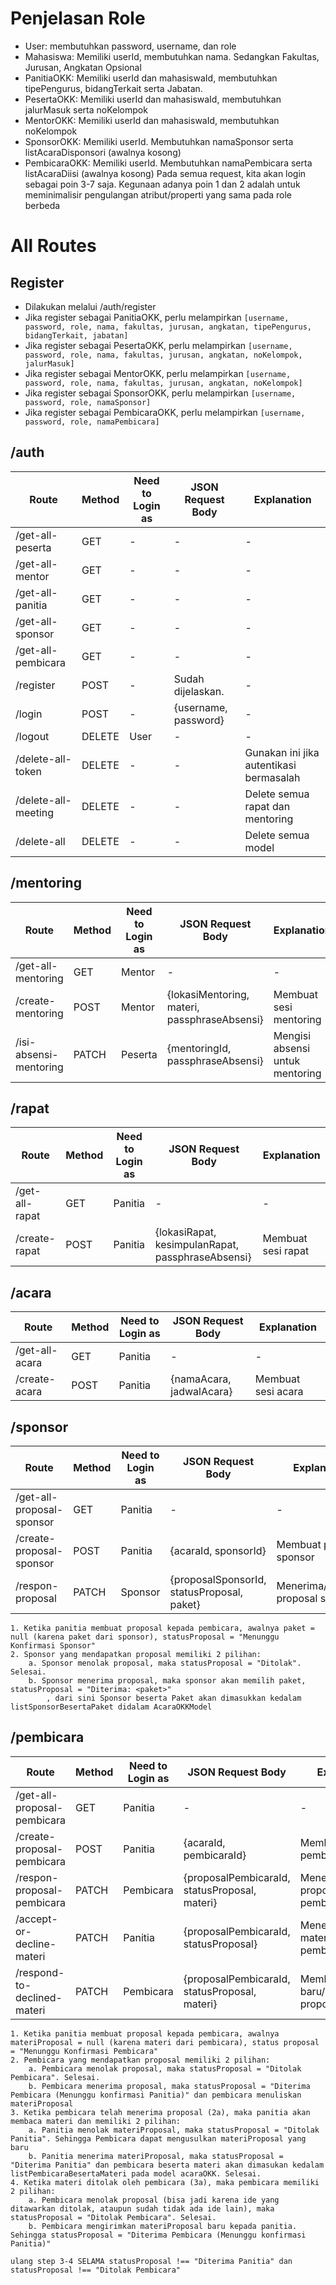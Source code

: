 # Penjelasan Role
- User: membutuhkan password, username, dan role
- Mahasiswa: Memiliki userId, membutuhkan nama. Sedangkan Fakultas, Jurusan, Angkatan Opsional
- PanitiaOKK: Memiliki userId dan mahasiswaId, membutuhkan tipePengurus, bidangTerkait serta Jabatan.
- PesertaOKK: Memiliki userId dan mahasiswaId, membutuhkan jalurMasuk serta noKelompok
- MentorOKK: Memiliki userId dan mahasiswaId, membutuhkan noKelompok
- SponsorOKK: Memiliki userId. Membutuhkan namaSponsor serta listAcaraDisponsori (awalnya kosong)
- PembicaraOKK: Memiliki userId. Membutuhkan namaPembicara serta listAcaraDiisi (awalnya kosong)
Pada semua request, kita akan login sebagai poin 3-7 saja. Kegunaan adanya poin 1 dan 2 adalah untuk meminimalisir pengulangan atribut/properti yang sama pada role berbeda



# All Routes
## Register
- Dilakukan melalui /auth/register
- Jika register sebagai PanitiaOKK, perlu melampirkan `[username, password, role, nama, fakultas, jurusan, angkatan, tipePengurus, bidangTerkait, jabatan]`
- Jika register sebagai PesertaOKK, perlu melampirkan `[username, password, role, nama, fakultas, jurusan, angkatan, noKelompok, jalurMasuk]`
- Jika register sebagai MentorOKK, perlu melampirkan  `[username, password, role, nama, fakultas, jurusan, angkatan, noKelompok]`
- Jika register sebagai SponsorOKK, perlu melampirkan `[username, password, role, namaSponsor]`
- Jika register sebagai PembicaraOKK, perlu melampirkan `[username, password, role, namaPembicara]`

## /auth 
| Route               | Method | Need to Login as | JSON Request Body    | Explanation                             |
| ------------------- | ------ | ---------------- | -------------------- | --------------------------------------- |
| /get-all-peserta    | GET    | \-               | \-                   | \-                                      |
| /get-all-mentor     | GET    | \-               | \-                   | \-                                      |
| /get-all-panitia    | GET    | \-               | \-                   | \-                                      |
| /get-all-sponsor    | GET    | \-               | \-                   | \-                                      |
| /get-all-pembicara  | GET    | \-               | \-                   | \-                                      |
| /register           | POST   | \-               | Sudah dijelaskan.    | \-                                      |
| /login              | POST   | \-               | {username, password} | \-                                      |
| /logout             | DELETE | User             | \-                   | \-                                      |
| /delete-all-token   | DELETE | \-               | \-                   | Gunakan ini jika autentikasi bermasalah |
| /delete-all-meeting | DELETE | \-               | \-                   | Delete semua rapat dan mentoring        |
| /delete-all         | DELETE | \-               | \-                   | Delete semua model                      |

## /mentoring 
| Route                  | Method | Need to Login as | JSON Request Body                            | Explanation                     |
| ---------------------- | ------ | ---------------- | -------------------------------------------- | ------------------------------- |
| /get-all-mentoring     | GET    | Mentor           | \-                                           | \-                              |
| /create-mentoring      | POST   | Mentor           | {lokasiMentoring, materi, passphraseAbsensi} | Membuat sesi mentoring          |
| /isi-absensi-mentoring | PATCH  | Peserta          | {mentoringId, passphraseAbsensi}             | Mengisi absensi untuk mentoring |

## /rapat 
| Route          | Method | Need to Login as | JSON Request Body                                 | Explanation        |
| -------------- | ------ | ---------------- | ------------------------------------------------- | ------------------ |
| /get-all-rapat | GET    | Panitia          | \-                                                | \-                 |
| /create-rapat  | POST   | Panitia          | {lokasiRapat, kesimpulanRapat, passphraseAbsensi} | Membuat sesi rapat |

## /acara
| Route          | Method | Need to Login as | JSON Request Body        | Explanation        |
| -------------- | ------ | ---------------- | ------------------------ | ------------------ |
| /get-all-acara | GET    | Panitia          | - | - |
| /create-acara  | POST   | Panitia          | {namaAcara, jadwalAcara}                      | Membuat sesi acara                 |

## /sponsor
| Route                     | Method | Need to Login as | JSON Request Body                          | Explanation                       |
| ------------------------- | ------ | ---------------- | ------------------------------------------ | --------------------------------- |
| /get-all-proposal-sponsor | GET    | Panitia          | \-                                         | \-                                |
| /create-proposal-sponsor  | POST   | Panitia          | {acaraId, sponsorId}                       | Membuat proposal sponsor          |
| /respon-proposal          | PATCH  | Sponsor          | {proposalSponsorId, statusProposal, paket} | Menerima/menolak proposal sponsor |

    1. Ketika panitia membuat proposal kepada pembicara, awalnya paket = null (karena paket dari sponsor), statusProposal = "Menunggu Konfirmasi Sponsor"
    2. Sponsor yang mendapatkan proposal memiliki 2 pilihan:
        a. Sponsor menolak proposal, maka statusProposal = "Ditolak". Selesai.
        b. Sponsor menerima proposal, maka sponsor akan memilih paket, statusProposal = "Diterima: <paket>"
            , dari sini Sponsor beserta Paket akan dimasukkan kedalam listSponsorBesertaPaket didalam AcaraOKKModel

## /pembicara 
| Route                       | Method | Need to Login as | JSON Request Body                             | Explanation                            |
| --------------------------- | ------ | ---------------- | --------------------------------------------- | -------------------------------------- |
| /get-all-proposal-pembicara | GET    | Panitia          | \-                                            | \-                                     |
| /create-proposal-pembicara  | POST   | Panitia          | {acaraId, pembicaraId}                        | Membuat proposal pembicara             |
| /respon-proposal-pembicara  | PATCH  | Pembicara        | {proposalPembicaraId, statusProposal, materi} | Menerima/menolak proposal pembicara    |
| /accept-or-decline-materi   | PATCH  | Panitia          | {proposalPembicaraId, statusProposal}         | Menerima/menolak materi dari pembicara |
| /respond-to-declined-materi | PATCH  | Pembicara        | {proposalPembicaraId, statusProposal, materi} | Membuat materi baru/menolak proposal   |

    1. Ketika panitia membuat proposal kepada pembicara, awalnya materiProposal = null (karena materi dari pembicara), status proposal = "Menunggu Konfirmasi Pembicara"
    2. Pembicara yang mendapatkan proposal memiliki 2 pilihan:
        a. Pembicara menolak proposal, maka statusProposal = "Ditolak Pembicara". Selesai.
        b. Pembicara menerima proposal, maka statusProposal = "Diterima Pembicara (Menunggu konfirmasi Panitia)" dan pembicara menuliskan materiProposal
    3. Ketika pembicara telah menerima proposal (2a), maka panitia akan membaca materi dan memiliki 2 pilihan:
        a. Panitia menolak materiProposal, maka statusProposal = "Ditolak Panitia". Sehingga Pembicara dapat mengusulkan materiProposal yang baru
        b. Panitia menerima materiProposal, maka statusProposal = "Diterima Panitia" dan pembicara beserta materi akan dimasukan kedalam listPembicaraBesertaMateri pada model acaraOKK. Selesai.
    4. Ketika materi ditolak oleh pembicara (3a), maka pembicara memiliki 2 pilihan:
        a. Pembicara menolak proposal (bisa jadi karena ide yang ditawarkan ditolak, ataupun sudah tidak ada ide lain), maka statusProposal = "Ditolak Pembicara". Selesai.
        b. Pembicara mengirimkan materiProposal baru kepada panitia. Sehingga statusProposal = "Diterima Pembicara (Menunggu konfirmasi Panitia)"
    
    ulang step 3-4 SELAMA statusProposal !== "Diterima Panitia" dan statusProposal !== "Ditolak Pembicara"